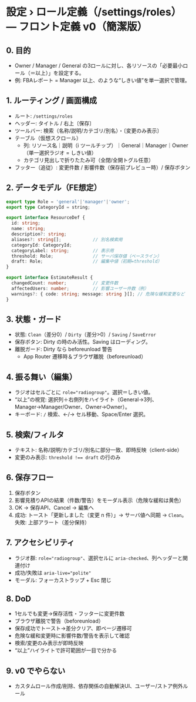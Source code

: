 # 設定 › ロール定義（/settings/roles）— フロント定義 v0（簡潔版）

## 0. 目的
- Owner / Manager / General の3ロールに対し、各リソースの「必要最小ロール（＝以上）」を設定する。
- 例: FBAレポート = Manager 以上、のような“しきい値”を単一選択で管理。

## 1. ルーティング / 画面構成
- ルート: `/settings/roles`
- ヘッダー: タイトル / 右上〔保存〕
- ツールバー: 検索（名称/説明/カテゴリ/別名）・〔変更のみ表示〕
- テーブル（仮想スクロール）
  - 列: リソース名｜説明（i ツールチップ）｜General｜Manager｜Owner（単一選択ラジオ = しきい値）
  - カテゴリ見出しで折りたたみ可（全閉/全開トグル任意）
- フッター（追従）: 変更件数 / 影響件数（保存前プレビュー時）/ 保存ボタン

## 2. データモデル（FE想定）
```ts
export type Role = 'general'|'manager'|'owner';
export type CategoryId = string;

export interface ResourceDef {
  id: string;
  name: string;
  description?: string;
  aliases?: string[];            // 別名検索用
  categoryId: CategoryId;
  categoryLabel: string;         // 表示用
  threshold: Role;               // サーバ保存値（ベースライン）
  draft: Role;                   // 編集中値（初期=threshold）
}

export interface EstimateResult {
  changedCount: number;          // 変更件数
  affectedUsers: number;         // 影響ユーザー件数（例）
  warnings?: { code: string; message: string }[]; // 危険な緩和変更など
}
```

## 3. 状態・ガード
- 状態: `Clean`（差分0）/ `Dirty`（差分>0）/ `Saving` / `SaveError`
- 保存ボタン: Dirty の時のみ活性。Saving はローディング。
- 離脱ガード: Dirty なら beforeunload 警告
  - App Router 遷移時＆ブラウザ離脱（beforeunload）

## 4. 振る舞い（編集）
- ラジオはセルごとに `role="radiogroup"`。選択＝しきい値。
- “以上”の視覚: 選択列＋右側列をハイライト（General→3列、Manager→Manager/Owner、Owner→Owner）。
- キーボード: `/` 検索、←/→ セル移動、Space/Enter 選択。

## 5. 検索/フィルタ
- テキスト: 名称/説明/カテゴリ/別名に部分一致、即時反映（client-side）
- 変更のみ表示: `threshold !== draft` の行のみ

## 6. 保存フロー
1) 保存ボタン
2) 影響見積りAPIの結果（件数/警告）をモーダル表示（危険な緩和は黄色）
3) OK → 保存API、Cancel → 編集へ
4) 成功: トースト「更新しました（変更 n 件）」→ サーバ値へ同期 → `Clean`。失敗: 上部アラート（差分保持）

## 7. アクセシビリティ
- ラジオ群: `role="radiogroup"`、選択セルに `aria-checked`、列ヘッダーと関連付け
- 成功/失敗は `aria-live="polite"`
- モーダル: フォーカストラップ + Esc 閉じ

## 8. DoD
- 1セルでも変更→保存活性・フッターに変更件数
- ブラウザ離脱で警告（beforeunload）
- 保存成功でトースト→差分クリア、即ページ遷移可
- 危険な緩和変更時に影響件数/警告を表示して確認
- 検索/変更のみ表示が即時反映
- “以上”ハイライトで許可範囲が一目で分かる

## 9. v0 でやらない
- カスタムロール作成/削除、依存関係の自動解決UI、ユーザー/ストア例外ルール
